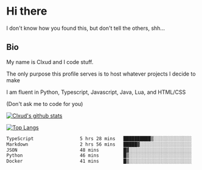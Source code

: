 

# Hi there
I don't know how you found this, but don't tell the others, shh...

## Bio
My name is Clxud and I code stuff.

The only purpose this profile serves is to host whatever projects I decide to make

I am fluent in Python, Typescript, Javascript, Java, Lua, and HTML/CSS



(Don't ask me to code for you)

[![Clxud's github stats](https://github-readme-stats.vercel.app/api?username=cloudwithax&count_private=true&theme=dark&show_icons=true)](https://github.com/anuraghazra/github-readme-stats) 

[![Top Langs](https://github-readme-stats.vercel.app/api/top-langs/?username=cloudwithax&theme=dark)](https://github.com/anuraghazra/github-readme-stats)

<!--START_SECTION:waka-->

```txt
TypeScript                 5 hrs 28 mins   ██████████▒░░░░░░░░░░░░░░   41.93 %
Markdown                   2 hrs 56 mins   █████▓░░░░░░░░░░░░░░░░░░░   22.51 %
JSON                       48 mins         █▓░░░░░░░░░░░░░░░░░░░░░░░   06.14 %
Python                     46 mins         █▒░░░░░░░░░░░░░░░░░░░░░░░   05.93 %
Docker                     41 mins         █▒░░░░░░░░░░░░░░░░░░░░░░░   05.25 %
```

<!--END_SECTION:waka-->







